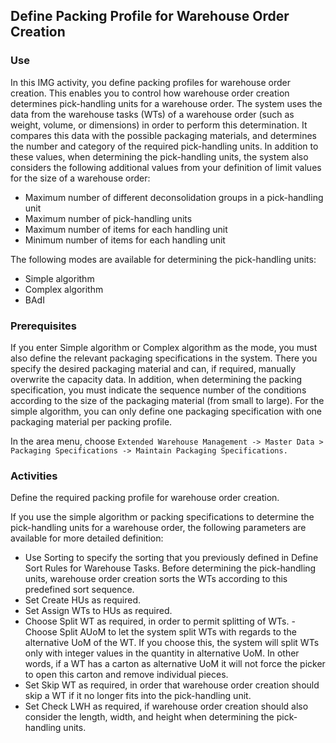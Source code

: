 ## Define Packing Profile for Warehouse Order Creation
### Use

In this IMG activity, you define packing profiles for warehouse order creation. This enables you to control how warehouse order creation determines pick-handling units for a warehouse order. The system uses the data from the warehouse tasks (WTs) of a warehouse order (such as weight, volume, or dimensions) in order to perform this determination. It compares this data with the possible packaging materials, and determines the number and category of the required pick-handling units. In addition to these values, when determining the pick-handling units, the system also considers the following additional values from your definition of limit values for the size of a warehouse order:

- Maximum number of different deconsolidation groups in a pick-handling unit
- Maximum number of pick-handling units
- Maximum number of items for each handling unit
- Minimum number of items for each handling unit

The following modes are available for determining the pick-handling units:

- Simple algorithm
- Complex algorithm
- BAdI

### Prerequisites

If you enter Simple algorithm or Complex algorithm as the mode, you must also define the relevant packaging specifications in the system. There you specify the desired packaging material and can, if required, manually overwrite the capacity data. In addition, when determining the packing specification, you must indicate the sequence number of the conditions according to the size of the packaging material (from small to large). For the simple algorithm, you can only define one packaging specification with one packaging material per packing profile.

In the area menu, choose ```Extended Warehouse Management -> Master Data > Packaging Specifications -> Maintain Packaging Specifications.```

### Activities

Define the required packing profile for warehouse order creation.

If you use the simple algorithm or packing specifications to determine the pick-handling units for a warehouse order, the following parameters are available for more detailed definition:

- Use Sorting to specify the sorting that you previously defined in Define Sort Rules for Warehouse Tasks. Before determining the pick-handling units, warehouse order creation sorts the WTs according to this predefined sort sequence.
- Set Create HUs as required.
- Set Assign WTs to HUs as required.
- Choose Split WT as required, in order to permit splitting of WTs.
 -Choose Split AUoM to let the system split WTs with regards to the alternative UoM of the WT. If you choose this, the system will split WTs only with integer values in the quantity in alternative UoM. In other words, if a WT has a carton as alternative UoM it will not force the picker to open this carton and remove individual pieces.
- Set Skip WT as required, in order that warehouse order creation should skip a WT if it no longer fits into the pick-handling unit.
- Set Check LWH as required, if warehouse order creation should also consider the length, width, and height when determining the pick-handling units.
